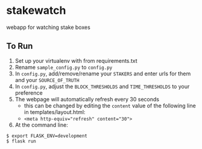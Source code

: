 # stakewatch
webapp for watching stake boxes

## To Run
1) Set up your virtualenv with from requirements.txt
2) Rename `sample_config.py` to `config.py`
3) In `config.py`, add/remove/rename your `STAKERS` and enter urls for them and your `SOURCE_OF_TRUTH`
4) In `config.py`, adjust the `BLOCK_THRESHOLDS` and `TIME_THRESHOLDS` to your preference
5) The webpage will automatically refresh every 30 seconds
    - this can be changed by editing the `content` value of the following line in templates/layout.html:
    - `<meta http-equiv="refresh" content="30">`
6) At the command line:
```
$ export FLASK_ENV=development
$ flask run
```